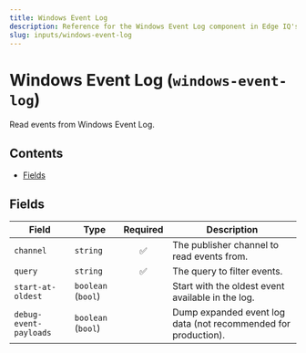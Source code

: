 ```yaml
---
title: Windows Event Log
description: Reference for the Windows Event Log component in Edge IQ's DSL
slug: inputs/windows-event-log
---
```


# Windows Event Log (`windows-event-log`)

Read events from Windows Event Log.


## Contents

- [Fields](#fields)




## Fields


| Field | Type | Required | Description |
|---|---|:---:|---|
| `channel` | `string` | ✅ | The publisher channel to read events from. |
| `query` | `string` | ✅ | The query to filter events. |
| `start-at-oldest` | `boolean` (`bool`) |  | Start with the oldest event available in the log. |
| `debug-event-payloads` | `boolean` (`bool`) |  | Dump expanded event log data (not recommended for production). |







